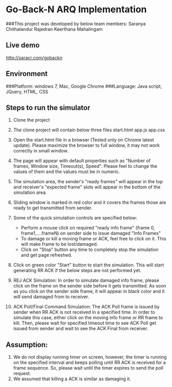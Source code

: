 # Go-Back-N ARQ Implementation

###This project was developed by below team members:
Saranya Chithalandur Rajedran
Keerthana Mahalingam

## Live demo
http://saracr.com/gobackn

## Environment
###Platform: windows 7, Mac, Google Chrome
###Language: Java script, JQuery, HTML, CSS

## Steps to run the simulator
1. Clone the project 
2. The clone project will contain below three files
	 start.html
	 app.js
	 app.css

3. Open the start.html file in a browser (Tested only on Chrome latest update). Please maximize the browser to full window, it may not work correctly in small window.

4. The page will appear with default properties such as "Number of frames, Window size, Timeout(s), Speed". Please feel to change the values of them and the values must be in numeric.

5. The simulation area, the sender's "ready frames" will appear in the top and receiver's "expected frame" slots will appear in the bottom of the simulation area.

6. Sliding window is marked in red color and it covers the frames those are ready to get transmitted from sender.

7. Some of the quick simulation controls are specified below:
	- Perform a mouse click on required "ready info frame"  (frame 0, frame1,....frameN) on sender side to issue damaged "Info Frames"
	- To damage or kill a moving frame or ACK, feel free to click on it. This will make frame to be lost/damaged.
	- Click on "Stop" button any time to completely stop the simulation and get page refreshed.

8. Click on green color "Start" button to start the simulation. This will start generating RR ACK if the below steps are not performed yet.

9. REJ ACK Simulation: In order to simulate damaged info frame, please click on the frame on the sender side before it gets transmitted. As soon as you click on the sender side frame, it will appear in black color and it will send damaged from to receiver.

10. ACK Poll/Final Command Simulation: The ACK Poll frame is issued by sender when RR ACK is not received in a specified time. In order to simulate this case, either click on the moving info frame or RR frame to kill. Then, please wait for specified timeout time to see ACK Poll get issued from sender and wait to see the ACK Final from receiver.

## Assumption:
1. We do not display running timer on screen, however, the timer is running on the specified interval and keeps polling until RR ACK is received for a frame sequence. So, please wait until the timer expires to send the poll request.
2. We assumed that killing a ACK is similar as damaging it.
